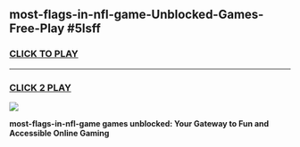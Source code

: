 
## most-flags-in-nfl-game-Unblocked-Games-Free-Play #5lsff
<h3>
<a href="https://us.freeplayer.one?title=most-flags-in-nfl-game&ref=9M">CLICK TO PLAY</a></h3>
<hr>

<h3>
<a href="https://us.freeplayer.one?title=most-flags-in-nfl-game&ref=9M">CLICK 2 PLAY</a>
  
</h3>

<a href="https://us.freeplayer.one?title=most-flags-in-nfl-game&ref=9M"><img src="https://clearcache.store/games.png"></a>


**most-flags-in-nfl-game games unblocked: Your Gateway to Fun and Accessible Online Gaming**
